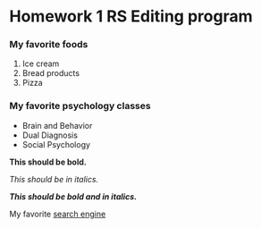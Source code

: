<!--Make a title for your homework using the largest heading-->
# Homework 1 RS Editing program


<!--Create an subtitle using a smaller heading for your favorite
foods-->
### My favorite foods


<!--Create an ordered list of your three favorite foods-->
1. Ice cream
2. Bread  products
3. Pizza

<!--Create an subtitle using a the same heading you used before\
for your favorite
psychology classes-->
### My favorite psychology classes


<!--Create an unordered list of your three favorite psych classes-->
* Brain and Behavior
* Dual Diagnosis
* Social Psychology


<!--Make the following bold-->

**This should be bold.**

<!--Make the following italicized-->

*This should be in italics.*

<!--Make the following bold and italicized-->

***This should be bold and in italics.***

<!--Create a link to one of your favorite websites-->
My favorite [search engine](https://google.com)
